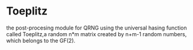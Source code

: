 # Toeplitz
the post-procesing module for QRNG using the universal hasing function called Toeplitz,a random n*m matrix created by n+m-1 random numbers,
which belongs to the GF(2).
